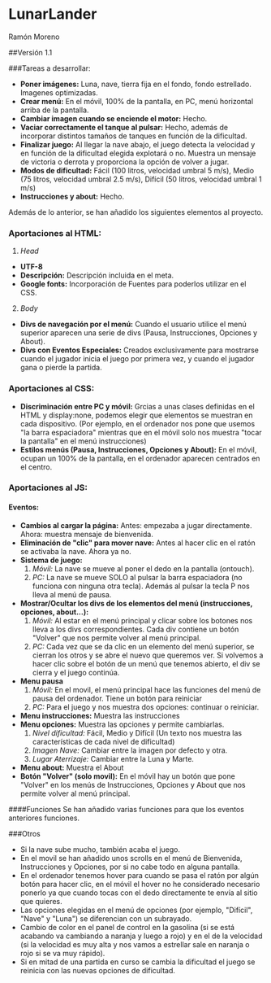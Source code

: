 # LunarLander
Ramón Moreno

##Versión 1.1

###Tareas a desarrollar:
* **Poner imágenes:** Luna, nave, tierra fija en el fondo, fondo estrellado. Imagenes optimizadas.
* **Crear menú:** En el móvil, 100% de la pantalla, en PC, menú horizontal arriba de la pantalla.
* **Cambiar imagen cuando se enciende el motor:** Hecho.
* **Vaciar correctamente el tanque al pulsar:** Hecho, además de incorporar distintos tamaños de tanques en función de la dificultad.
* **Finalizar juego:** Al llegar la nave abajo, el juego detecta la velocidad y en función de la dificultad elegida explotará o no. Muestra un mensaje de victoria o derrota y proporciona la opción de volver a jugar.
* **Modos de dificultad:** Fácil (100 litros, velocidad umbral 5 m/s), Medio (75 litros, velocidad umbral 2.5 m/s), Difícil (50 litros, velocidad umbral 1 m/s)
* **Instrucciones y about:** Hecho.

Además de lo anterior, se han añadido los siguientes elementos al proyecto.

### Aportaciones al HTML:
1. *Head*
 * **UTF-8**
 * **Descripción:** Descripción incluida en el meta.
 * **Google fonts:** Incorporación de Fuentes para poderlos utilizar en el CSS.
2. *Body*
 * **Divs de navegación por el menú:** Cuando el usuario utilice el menú superior aparecen una serie de divs (Pausa, Instrucciones, Opciones y About).
 * **Divs con Eventos Especiales:** Creados exclusivamente para mostrarse cuando el jugador inicia el juego por primera vez, y cuando el jugador gana o pierde la partida.


### Aportaciones al CSS:
* **Discriminación entre PC y móvil:** Grcias a unas clases definidas en el HTML y display:none, podemos elegir que elementos se muestran en cada dispositivo. (Por ejemplo, en el ordenador nos pone que usemos "la barra espaciadora" mientras que en el móvil solo nos muestra "tocar la pantalla" en el menú instrucciones)
* **Estilos menús (Pausa, Instrucciones, Opciones y About):** En el móvil, ocupan un 100% de la pantalla, en el ordenador aparecen centrados en el centro.

### Aportaciones al JS:
#### Eventos:
* **Cambios al cargar la página:** Antes: empezaba a jugar directamente. Ahora: muestra mensaje de bienvenida.
* **Eliminación de "clic" para mover nave:** Antes al hacer clic en el ratón se activaba la nave. Ahora ya no.
* **Sistema de juego:**
   1. *Móvil:* La nave se mueve al poner el dedo en la pantalla (ontouch).
   2. *PC:* La nave se mueve SOLO al pulsar la barra espaciadora (no funciona con ninguna otra tecla). Además al pulsar la tecla P nos lleva al menú de pausa.
* **Mostrar/Ocultar los divs de los elementos del menú (instrucciones, opciones, about...):**
   1. *Móvil:* Al estar en el menú principal y clicar sobre los botones nos lleva a los divs correspondientes. Cada div contiene un botón "Volver" que nos permite volver al menú principal.
   2. *PC:* Cada vez que se da clic en un elemento del menú superior, se cierran los otros y se abre el nuevo que queremos ver. Si volvemos a hacer clic sobre el botón de un menú que tenemos abierto, el div se cierra y el juego continúa.
* **Menu pausa**
   1. *Móvil:* En el movil, el menú principal hace las funciones del menú de pausa del ordenador. Tiene un botón para reiniciar
   2. *PC:* Para el juego y nos muestra dos opciones: continuar o reiniciar.
* **Menu instrucciones:** Muestra las instrucciones
* **Menu opciones:** Muestra las opciones y permite cambiarlas.
   1. *Nivel dificultad:* Fácil, Medio y Difícil (Un texto nos muestra las características de cada nivel de dificultad)
   2. *Imagen Nave:* Cambiar entre la imagen por defecto y otra.
   3. *Lugar Aterrizaje:* Cambiar entre la Luna y Marte.
* **Menu about:** Muestra el About
* **Botón "Volver" (solo movil):** En el móvil hay un botón que pone "Volver" en los menús de Instrucciones, Opciones y About que nos permite volver al menú principal.

####Funciones
Se han añadido varias funciones para que los eventos anteriores funciones.

###Otros
* Si la nave sube mucho, también acaba el juego.
* En el movil se han añadido unos scrolls en el menú de Bienvenida, Instrucciones y Opciones, por si no cabe todo en alguna pantalla.
* En el ordenador tenemos hover para cuando se pasa el ratón por algún botón para hacer clic, en el móvil el hover no he considerado necesario ponerlo ya que cuando tocas con el dedo directamente te envía al sitio que quieres.
* Las opciones elegidas en el menú de opciones (por ejemplo, "Difícil", "Nave" y "Luna") se diferencian con un subrayado.
* Cambio de color en el panel de control en la gasolina (si se está acabando va cambiando a naranja y luego a rojo) y en el de la velocidad (si la velocidad es muy alta y nos vamos a estrellar sale en naranja o rojo si se va muy rápido).
* Si en mitad de una partida en curso se cambia la dificultad el juego se reinicia con las nuevas opciones de dificultad.
